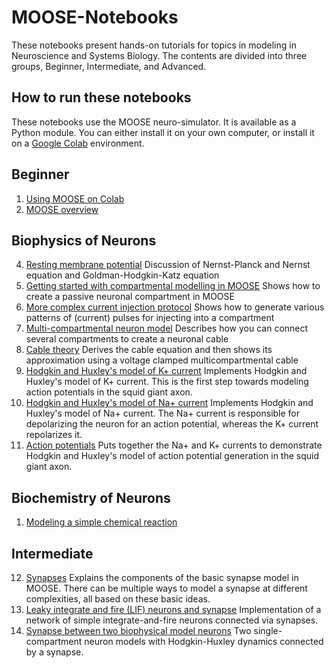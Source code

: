 # MOOSE-Notebooks

These notebooks present hands-on tutorials for topics in modeling in Neuroscience and Systems Biology. The contents are divided into three groups, Beginner, Intermediate, and Advanced.

## How to run these notebooks
These notebooks use the MOOSE neuro-simulator. It is available as a Python module. You can either install it on your own computer, or install it on a [Google Colab](https://colab.research.google.com/) environment. 

## Beginner
1. [Using MOOSE on Colab](MOOSE_on_Colab.ipynb)
2. [MOOSE overview](Moose_overview.ipynb)

## Biophysics of Neurons
4. [Resting membrane potential](Resting_membrane_potential.ipynb)
   Discussion of Nernst-Planck and Nernst equation and Goldman-Hodgkin-Katz equation
5. [Getting started with compartmental modelling in MOOSE](Getting_started_with_compartmental_modelling_in_MOOSE.ipynb)
   Shows how to create a passive neuronal compartment in MOOSE
6. [More complex current injection protocol](More_complex_current_injection_protocol.ipynb)
   Shows how to generate various patterns of (current) pulses for injecting into a compartment
7. [Multi-compartmental neuron model](Multi-compartmental_neuron_model.ipynb)
   Describes how you can connect several compartments to create a neuronal cable
8. [Cable theory](Cable_theory.ipynb)
   Derives the cable equation and then shows its approximation using a voltage clamped multicompartmental cable
9. [Hodgkin and Huxley's model of K+ current](Action_potentials_K_channel.ipynb)
   Implements Hodgkin and Huxley's model of K+ current. This is the first step towards modeling action potentials in the squid giant axon.
10. [Hodgkin and Huxley's model of Na+ current](Action_potentials_Na_channel.ipynb)
   Implements Hodgkin and Huxley's model of Na+ current. The Na+ current is responsible for depolarizing the neuron for an action potential, whereas the K+ current repolarizes it.
11. [Action potentials](Action_potentials.ipynb)
   Puts together the Na+ and K+ currents to demonstrate Hodgkin and Huxley's model of action potential generation in the squid giant axon.

## Biochemistry of Neurons

1. [Modeling a simple chemical reaction](Chemical_kinetics_introduction.ipynb)

## Intermediate
12. [Synapses](Synapses.ipynb)
   Explains the components of the basic synapse model in MOOSE. There can be multiple ways to model a synapse at different complexities, all based on these basic ideas.
13. [Leaky integrate and fire (LIF) neurons and synapse](Leaky_integrate_and_fire_neuron.ipynb)
   Implementation of a network of simple integrate-and-fire neurons connected via synapses.
14. [Synapse between two biophysical model neurons](HH_comps_with_synapse.ipynb)
    Two single-compartment neuron models with Hodgkin-Huxley dynamics connected by a synapse.
